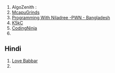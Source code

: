 1. AlgoZenith : [](https://www.youtube.com/watch?v=0sIQohkSrv8&list=PL_KmAqEGmc19Awxrqujt4VNggJObhxaLF)
2. [McapuGrinds](https://www.youtube.com/@mcaupygrinds/playlists)
3. [Programming With Niladree -PWN - Bangladesh](https://www.youtube.com/@niladreedatta/playlists)
4. [K5kC](https://www.youtube.com/@k5kc/playlists)
5. [CodingNinja](https://www.youtube.com/@CodingNinjaExAmazon/playlists)
6. 



## Hindi
1. [Love Babbar](https://www.youtube.com/@CodeHelp/courses)
2. 

